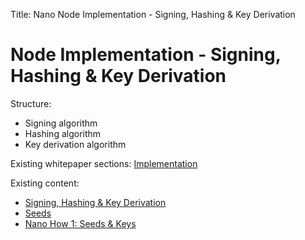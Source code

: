 Title: Nano Node Implementation - Signing, Hashing & Key Derivation

# Node Implementation - Signing, Hashing & Key Derivation

Structure:

* Signing algorithm
* Hashing algorithm
* Key derivation algorithm

Existing whitepaper sections: [Implementation](/whitepaper/english/#implementation)

Existing content:

* [Signing, Hashing & Key Derivation](/protocol-design/signing-hashing-and-key-derivation/)
* [Seeds](/integration-guides/key-management/#seeds)
* [Nano How 1: Seeds & Keys](https://medium.com/nano-education/nano-how-1-seeds-keys-1b067fdee6fc)